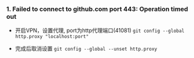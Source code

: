 
### 1. Failed to connect to github.com port 443: Operation timed out
- 开启VPN，设置代理, port为http代理端口(41081)
` git config --global http.proxy "localhost:port" ` 

- 完成后取消设置
` git config --global --unset http.proxy `